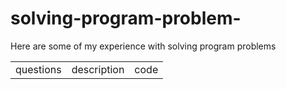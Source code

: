 # solving-program-problem-
Here are some of my experience with solving program problems
<table>
   <tr>
     <td>
       questions
     </td>
     <td>
       description 
     </td>
     <td>
       code
     </td>
  </tr>
</table>

